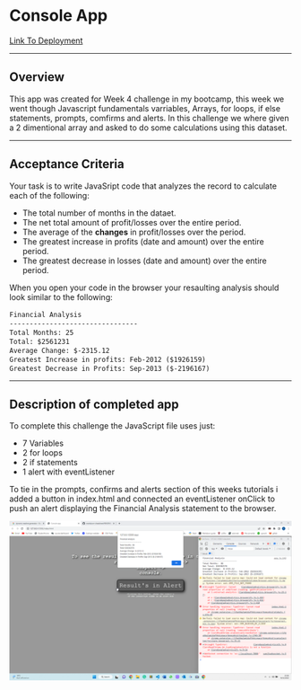 # Console App

[Link To Deployment](https://daniel-boxall.github.io/console-app-javascript/)

---

## Overview

This app was created for Week 4 challenge in my bootcamp, this week we went though Javascript fundamentals varriables, Arrays, for loops, if else statements, prompts, comfirms and alerts. In this challenge we where given a 2 dimentional array and asked to do some calculations using this dataset.

---

## Acceptance Criteria

Your task is to write JavaSript code that analyzes the record to calculate each of the following:

-   The total number of months in the dataet.
-   The net total amount of profit/losses over the entire period.
-   The average of the **changes** in profit/losses over the period.
-   The greatest increase in profits (date and amount) over the entire period.
-   The greatest decrease in losses (date and amount) over the entire period.

When you open your code in the browser your resaulting analysis should look similar to the following:

```
Financial Analysis
--------------------------------
Total Months: 25
Total: $2561231
Average Change: $-2315.12
Greatest Increase in profits: Feb-2012 ($1926159)
Greatest Decrease in Profits: Sep-2013 ($-2196167)

```

---

## Description of completed app

To complete this challenge the JavaScript file uses just:

-   7 Variables
-   2 for loops
-   2 if statements
-   1 alert with eventListener

To tie in the prompts, confirms and alerts section of this weeks tutorials i added a button in index.html and connected an eventListener onClick to push an alert displaying the Financial Analysis statement to the browser.

![screen shot of the app](./images/Screenshot.png)
